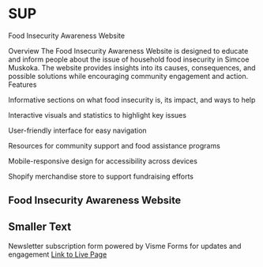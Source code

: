 # SUP
Food Insecurity Awareness Website

Overview
The Food Insecurity Awareness Website is designed to educate and inform people about the issue of household food insecurity in Simcoe Muskoka. The website provides insights into its causes, consequences, and possible solutions while encouraging community engagement and action.
Features

Informative sections on what food insecurity is, its impact, and ways to help

Interactive visuals and statistics to highlight key issues

User-friendly interface for easy navigation

Resources for community support and food assistance programs

Mobile-responsive design for accessibility across devices

Shopify merchandise store to support fundraising efforts

<h1 style="font-size: 20px;">Food Insecurity Awareness Website</h1>
<h2>Smaller Text</h2>


Newsletter subscription form powered by Visme Forms for updates and engagement
[Link to Live Page](https://siwonhan-coding.github.io/SUP/public/Homepage/)
